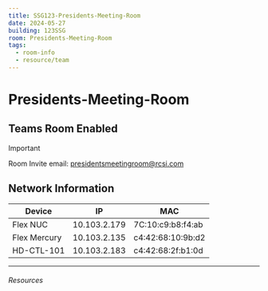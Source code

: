 ```yaml
---
title: SSG123-Presidents-Meeting-Room
date: 2024-05-27
building: 123SSG
room: Presidents-Meeting-Room
tags:
  - room-info
  - resource/team
---
```


# Presidents-Meeting-Room

## Teams Room Enabled

> [!Important]
> Room Invite email: presidentsmeetingroom@rcsi.com
## Network Information

Device         | IP           | MAC
-------------- | ------------ | -----------------
Flex NUC       | 10.103.2.179 | 7C:10:c9:b8:f4:ab
Flex Mercury   | 10.103.2.135 | c4:42:68:10:9b:d2
HD-CTL-101     | 10.103.2.183 | c4:42:68:2f:b1:0d

---

###### Resources
